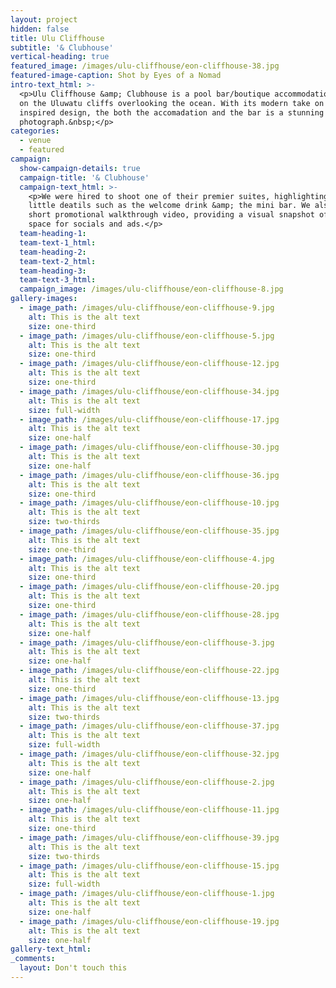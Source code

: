 ```yaml
---
layout: project
hidden: false
title: Ulu Cliffhouse
subtitle: '& Clubhouse'
vertical-heading: true
featured_image: /images/ulu-cliffhouse/eon-cliffhouse-38.jpg
featured-image-caption: Shot by Eyes of a Nomad
intro-text_html: >-
  <p>Ulu Cliffhouse &amp; Clubhouse is a pool bar/boutique accommodation perched
  on the Uluwatu cliffs overlooking the ocean. With its modern take on 1920s
  inspired design, the both the accomadation and the bar is a stunning venue to
  photograph.&nbsp;</p>
categories:
  - venue
  - featured
campaign:
  show-campaign-details: true
  campaign-title: '& Clubhouse'
  campaign-text_html: >-
    <p>We were hired to shoot one of their premier suites, highlighting the
    little deatils such as the welcome drink &amp; the mini bar. We also shot a
    short promotional walkthrough video, providing a visual snapshot of the
    space for socials and ads.</p>
  team-heading-1:
  team-text-1_html:
  team-heading-2:
  team-text-2_html:
  team-heading-3:
  team-text-3_html:
  campaign_image: /images/ulu-cliffhouse/eon-cliffhouse-8.jpg
gallery-images:
  - image_path: /images/ulu-cliffhouse/eon-cliffhouse-9.jpg
    alt: This is the alt text
    size: one-third
  - image_path: /images/ulu-cliffhouse/eon-cliffhouse-5.jpg
    alt: This is the alt text
    size: one-third
  - image_path: /images/ulu-cliffhouse/eon-cliffhouse-12.jpg
    alt: This is the alt text
    size: one-third
  - image_path: /images/ulu-cliffhouse/eon-cliffhouse-34.jpg
    alt: This is the alt text
    size: full-width
  - image_path: /images/ulu-cliffhouse/eon-cliffhouse-17.jpg
    alt: This is the alt text
    size: one-half
  - image_path: /images/ulu-cliffhouse/eon-cliffhouse-30.jpg
    alt: This is the alt text
    size: one-half
  - image_path: /images/ulu-cliffhouse/eon-cliffhouse-36.jpg
    alt: This is the alt text
    size: one-third
  - image_path: /images/ulu-cliffhouse/eon-cliffhouse-10.jpg
    alt: This is the alt text
    size: two-thirds
  - image_path: /images/ulu-cliffhouse/eon-cliffhouse-35.jpg
    alt: This is the alt text
    size: one-third
  - image_path: /images/ulu-cliffhouse/eon-cliffhouse-4.jpg
    alt: This is the alt text
    size: one-third
  - image_path: /images/ulu-cliffhouse/eon-cliffhouse-20.jpg
    alt: This is the alt text
    size: one-third
  - image_path: /images/ulu-cliffhouse/eon-cliffhouse-28.jpg
    alt: This is the alt text
    size: one-half
  - image_path: /images/ulu-cliffhouse/eon-cliffhouse-3.jpg
    alt: This is the alt text
    size: one-half
  - image_path: /images/ulu-cliffhouse/eon-cliffhouse-22.jpg
    alt: This is the alt text
    size: one-third
  - image_path: /images/ulu-cliffhouse/eon-cliffhouse-13.jpg
    alt: This is the alt text
    size: two-thirds
  - image_path: /images/ulu-cliffhouse/eon-cliffhouse-37.jpg
    alt: This is the alt text
    size: full-width
  - image_path: /images/ulu-cliffhouse/eon-cliffhouse-32.jpg
    alt: This is the alt text
    size: one-half
  - image_path: /images/ulu-cliffhouse/eon-cliffhouse-2.jpg
    alt: This is the alt text
    size: one-half
  - image_path: /images/ulu-cliffhouse/eon-cliffhouse-11.jpg
    alt: This is the alt text
    size: one-third
  - image_path: /images/ulu-cliffhouse/eon-cliffhouse-39.jpg
    alt: This is the alt text
    size: two-thirds
  - image_path: /images/ulu-cliffhouse/eon-cliffhouse-15.jpg
    alt: This is the alt text
    size: full-width
  - image_path: /images/ulu-cliffhouse/eon-cliffhouse-1.jpg
    alt: This is the alt text
    size: one-half
  - image_path: /images/ulu-cliffhouse/eon-cliffhouse-19.jpg
    alt: This is the alt text
    size: one-half
gallery-text_html:
_comments:
  layout: Don't touch this
---
```


